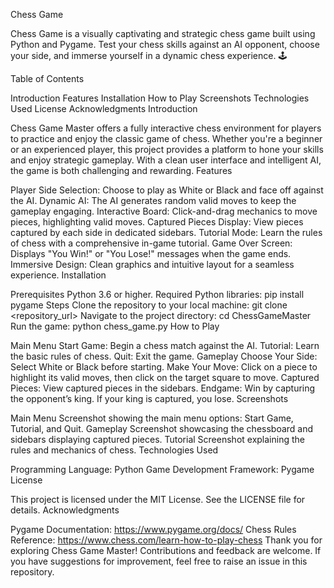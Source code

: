 Chess Game 

Chess Game is a visually captivating and strategic chess game built using Python and Pygame. Test your chess skills against an AI opponent, choose your side, and immerse yourself in a dynamic chess experience. 🕹️

Table of Contents

Introduction
Features
Installation
How to Play
Screenshots
Technologies Used
License
Acknowledgments
Introduction

Chess Game Master offers a fully interactive chess environment for players to practice and enjoy the classic game of chess. Whether you're a beginner or an experienced player, this project provides a platform to hone your skills and enjoy strategic gameplay. With a clean user interface and intelligent AI, the game is both challenging and rewarding.
Features

Player Side Selection: Choose to play as White or Black and face off against the AI.
Dynamic AI: The AI generates random valid moves to keep the gameplay engaging.
Interactive Board: Click-and-drag mechanics to move pieces, highlighting valid moves.
Captured Pieces Display: View pieces captured by each side in dedicated sidebars.
Tutorial Mode: Learn the rules of chess with a comprehensive in-game tutorial.
Game Over Screen: Displays "You Win!" or "You Lose!" messages when the game ends.
Immersive Design: Clean graphics and intuitive layout for a seamless experience.
Installation

Prerequisites
Python 3.6 or higher.
Required Python libraries:
pip install pygame
Steps
Clone the repository to your local machine:
git clone <repository_url>
Navigate to the project directory:
cd ChessGameMaster
Run the game:
python chess_game.py
How to Play

Main Menu
Start Game: Begin a chess match against the AI.
Tutorial: Learn the basic rules of chess.
Quit: Exit the game.
Gameplay
Choose Your Side: Select White or Black before starting.
Make Your Move: Click on a piece to highlight its valid moves, then click on the target square to move.
Captured Pieces: View captured pieces in the sidebars.
Endgame: Win by capturing the opponent’s king. If your king is captured, you lose.
Screenshots

Main Menu
Screenshot showing the main menu options: Start Game, Tutorial, and Quit.
Gameplay
Screenshot showcasing the chessboard and sidebars displaying captured pieces.
Tutorial
Screenshot explaining the rules and mechanics of chess.
Technologies Used

Programming Language: Python
Game Development Framework: Pygame
License

This project is licensed under the MIT License. See the LICENSE file for details.
Acknowledgments

Pygame Documentation: https://www.pygame.org/docs/
Chess Rules Reference: https://www.chess.com/learn-how-to-play-chess
Thank you for exploring Chess Game Master! Contributions and feedback are welcome. If you have suggestions for improvement, feel free to raise an issue in this repository.
